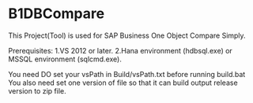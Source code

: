 # B1DBCompare
This Project(Tool) is used for SAP Business One Object Compare Simply.

Prerequisites:
1.VS 2012 or later.
2.Hana environment (hdbsql.exe) or MSSQL environment (sqlcmd.exe).

You need DO set your vsPath in Build/vsPath.txt before running build.bat
You also need set one version of file so that it can build output release version to zip file.
